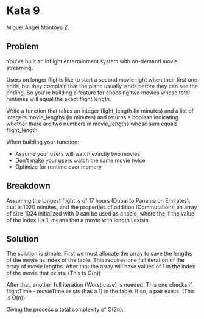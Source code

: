 # Kata 9

Miguel Angel Montoya Z.

## Problem

You've built an inflight entertainment system with on-demand movie streaming.

Users on longer flights like to start a second movie right when their first one ends, but they complain that the plane usually lands before they can see the ending. So you're building a feature for choosing two movies whose total runtimes will equal the exact flight length.

Write a function that takes an integer flight_length (in minutes) and a list of integers movie_lengths (in minutes) and returns a boolean indicating whether there are two numbers in movie_lengths whose sum equals flight_length.

When building your function:

- Assume your users will watch exactly two movies
- Don't make your users watch the same movie twice
- Optimize for runtime over memory

## Breakdown

Assuming the longest flight is of 17 hours (Dubai to Panama on Emirates), that is 1020 minutes, and the properties of addition (Commutation); an array of size 1024 initialized with 0 can be used as a table, where the if the value of the index i is 1, means that a movie with length i exists.

## Solution

The solution is simple. First we must allocate the array to save the lengths of the movie as index of the table. This requires one full iteration of the array of movie lengths. After that the array will have values of 1 in the index of the movie that exists. (This is O(n))

After that, another full iteration (Worst case) is needed. This one checks if flightTime - movieTime exists (has a 1) in the table. If so, a pair exists. (This is O(n))

Giving the process a total complexity of O(2n).